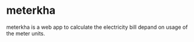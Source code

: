 # meterkha
meterkha is a web app to calculate the electricity bill depand on usage of the meter units.
